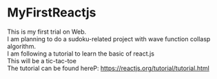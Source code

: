# MyFirstReactjs
This is my first trial on Web.\
I am planning to do a sudoku-related project with wave function collasp algorithm.\
I am following a tutorial to learn the basic of react.js\
This will be a tic-tac-toe\
The tutorial can be found hereP: https://reactjs.org/tutorial/tutorial.html